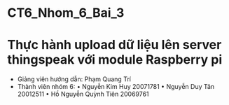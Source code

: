 # CT6_Nhom_6_Bai_3
# Thực hành upload dữ liệu lên server thingspeak với module Raspberry pi
- Giảng viên hướng dẫn: Phạm Quang Trí
- Thành viên nhóm 6: 
•	Nguyễn Kim Huy 		20071781
•	Nguyễn Duy Tân	 20012511
•	Hồ Nguyễn Quỳnh Tiên	 20069761
